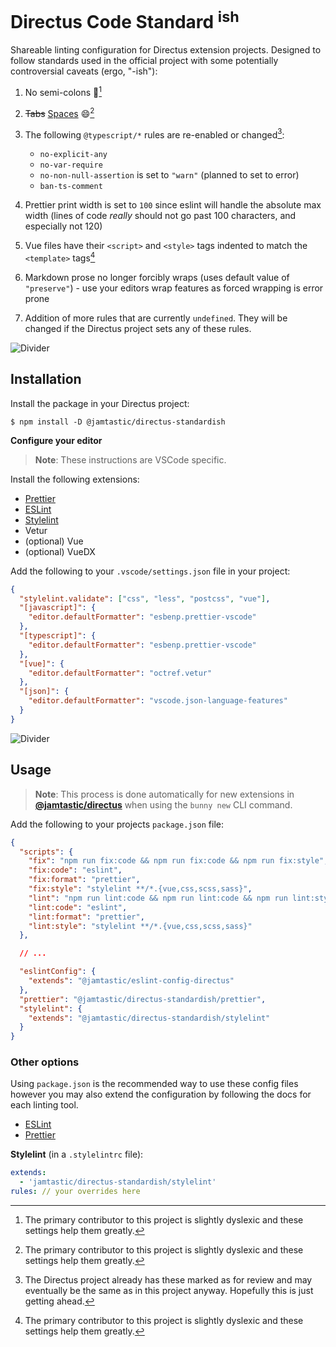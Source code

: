 # Directus Code Standard <sup>ish</sup>

Shareable linting configuration for Directus extension projects. Designed to follow standards used in the official project with some potentially controversial caveats (ergo, "-ish"):

1. No semi-colons 🫰[^dyslexic]
2. <del>Tabs</del> <ins>Spaces</ins> 😄[^dyslexic]
3. The following `@typescript/*` rules are re-enabled or changed[^typescript]:

   - `no-explicit-any`
   - `no-var-require`
   - `no-non-null-assertion` is set to `"warn"` (planned to set to error)
   - `ban-ts-comment`

4. Prettier print width is set to `100` since eslint will handle the absolute max width (lines of code _really_ should not go past 100 characters, and especially not 120)
5. Vue files have their `<script>` and `<style>` tags indented to match the `<template>` tags[^dyslexic]
6. Markdown prose no longer forcibly wraps (uses default value of `"preserve"`) - use your editors wrap features as forced wrapping is error prone
7. Addition of more rules that are currently `undefined`. They will be changed if the Directus project sets any of these rules.

[^typescript]: The Directus project already has these marked as for review and may eventually be the same as in this project anyway. Hopefully this is just getting ahead.
[^dyslexic]: The primary contributor to this project is slightly dyslexic and these settings help them greatly.

![Divider](https://raw.githubusercontent.com/andreasbm/readme/master/assets/lines/rainbow.png)

## Installation

Install the package in your Directus project:

```shell
$ npm install -D @jamtastic/directus-standardish
```

**Configure your editor**

> **Note**: These instructions are VSCode specific.

Install the following extensions:

- [Prettier](https://marketplace.visualstudio.com/items?itemName=esbenp.prettier-vscode)
- [ESLint](https://marketplace.visualstudio.com/items?itemName=dbaeumer.vscode-eslint)
- [Stylelint](https://marketplace.visualstudio.com/items?itemName=stylelint.vscode-stylelint)
- Vetur
- (optional) Vue
- (optional) VueDX

Add the following to your `.vscode/settings.json` file in your project:

```json
{
  "stylelint.validate": ["css", "less", "postcss", "vue"],
  "[javascript]": {
    "editor.defaultFormatter": "esbenp.prettier-vscode"
  },
  "[typescript]": {
    "editor.defaultFormatter": "esbenp.prettier-vscode"
  },
  "[vue]": {
    "editor.defaultFormatter": "octref.vetur"
  },
  "[json]": {
    "editor.defaultFormatter": "vscode.json-language-features"
  }
}
```

![Divider](https://raw.githubusercontent.com/andreasbm/readme/master/assets/lines/rainbow.png)

## Usage

> **Note**: This process is done automatically for new extensions in [**@jamtastic/directus**](https://github.com/jamtastic/directus) when using the `bunny new` CLI command.

Add the following to your projects `package.json` file:

```json
{
  "scripts": {
    "fix": "npm run fix:code && npm run fix:code && npm run fix:style",
    "fix:code": "eslint",
    "fix:format": "prettier",
    "fix:style": "stylelint **/*.{vue,css,scss,sass}",
    "lint": "npm run lint:code && npm run lint:code && npm run lint:style",
    "lint:code": "eslint",
    "lint:format": "prettier",
    "lint:style": "stylelint **/*.{vue,css,scss,sass}"
  },

  // ...

  "eslintConfig": {
    "extends": "@jamtastic/eslint-config-directus"
  },
  "prettier": "@jamtastic/directus-standardish/prettier",
  "stylelint": {
    "extends": "@jamtastic/directus-standardish/stylelint"
  }
}
```

### Other options

Using `package.json` is the recommended way to use these config files however you may also extend the configuration by following the docs for each linting tool.

- [ESLint](https://eslint.org/docs/latest/developer-guide/shareable-configs)
- [Prettier](https://prettier.io/docs/en/configuration.html#sharing-configurations)

**Stylelint** (in a `.stylelintrc` file):

```yaml
extends:
  - 'jamtastic/directus-standardish/stylelint'
rules: // your overrides here
```
